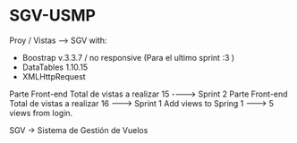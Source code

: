 # SGV-USMP
Proy / Vistas --> SGV with:
- Boostrap v.3.3.7 / no responsive (Para el ultimo sprint :3 )
- DataTables 1.10.15
- XMLHttpRequest


Parte Front-end Total de vistas a realizar 15 ----> Sprint 2
Parte Front-end Total de vistas a realizar 16  ---> Sprint 1
Add views to Spring 1  ---> 5 views from login.

SGV -> Sistema de Gestión de Vuelos
